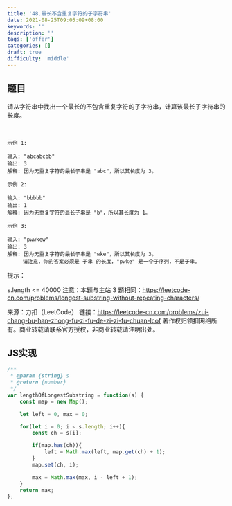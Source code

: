 ```yaml
---
title: '48.最长不含重复字符的子字符串'
date: 2021-08-25T09:05:09+08:00
keywords: ''
description: ''
tags: ['offer']
categories: []
draft: true
difficulty: 'middle'
---
```


## 题目

请从字符串中找出一个最长的不包含重复字符的子字符串，计算该最长子字符串的长度。

 
```
示例 1:

输入: "abcabcbb"
输出: 3 
解释: 因为无重复字符的最长子串是 "abc"，所以其长度为 3。

示例 2:

输入: "bbbbb"
输出: 1
解释: 因为无重复字符的最长子串是 "b"，所以其长度为 1。

示例 3:

输入: "pwwkew"
输出: 3
解释: 因为无重复字符的最长子串是 "wke"，所以其长度为 3。
     请注意，你的答案必须是 子串 的长度，"pwke" 是一个子序列，不是子串。
```

提示：

s.length <= 40000
注意：本题与主站 3 题相同：https://leetcode-cn.com/problems/longest-substring-without-repeating-characters/

来源：力扣（LeetCode）
链接：https://leetcode-cn.com/problems/zui-chang-bu-han-zhong-fu-zi-fu-de-zi-zi-fu-chuan-lcof
著作权归领扣网络所有。商业转载请联系官方授权，非商业转载请注明出处。


## JS实现

```javascript
/**
 * @param {string} s
 * @return {number}
 */
var lengthOfLongestSubstring = function(s) {
	const map = new Map();

	let left = 0, max = 0;

	for(let i = 0; i < s.length; i++){
		const ch = s[i];

		if(map.has(ch)){
			left = Math.max(left, map.get(ch) + 1);
		}
		map.set(ch, i);

		max = Math.max(max, i - left + 1);
	}
	return max;
};
```
